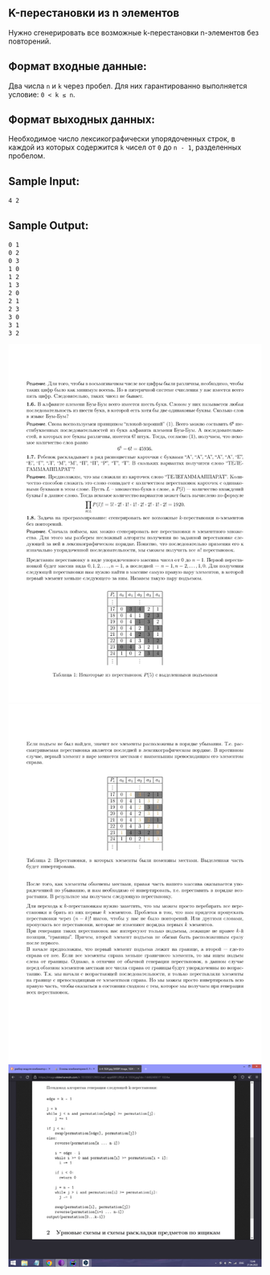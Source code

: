 ## K-перестановки из n элементов
Нужно сгенерировать все возможные k-перестановки n-элементов без повторений.

## Формат входные данные:
Два числа `n` и `k` через пробел. Для них гарантированно выполняется условие: `0 < k ≤ n`.

## Формат выходных данных:
Необходимое число лексикографически упорядоченных строк, в каждой из которых содержится `k` чисел от `0` до `n - 1`, разделенных пробелом.

## Sample Input:
```
4 2
```
## Sample Output:
```
0 1
0 2
0 3
1 0
1 2
1 3
2 0
2 1
2 3
3 0
3 1
3 2
```
![img_3.png](img_3.png)
![img_2.png](img_2.png)
![img_1.png](img_1.png)
